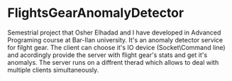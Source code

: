 # FlightsGearAnomalyDetector

Semestrial project that Osher Elhadad and I have developed in Advanced Programing course at Bar-Ilan university.
It's an anomaly detector service for filght gear. The client can choose it's IO device (Socket\Command line) and acordingly provide the server with flight gear's stats and get it's anomalys.
The server runs on a diffrent therad which allows to deal with multiple clients simultaneously.
